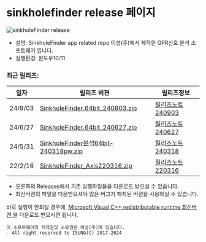 # sinkholefinder release 페이지
![sinkholeFinder release](https://github.com/GPRIsung/sinkholefinder/assets/56243175/03e2286a-9b56-4923-a538-d163c6bfb0e6)
- 설명: SinkholeFinder app related repo  이성(주)에서 제작한 GPR신호 분석 소프트웨어 입니다. 
- 실행환경: 윈도우10/11

### 최근 릴리즈:
| 일자 | 릴리즈 버젼 | 릴리즈정보 |
|-----------|----------|-----------|
| 24/9/03 | [ SinkholeFinder.64bit_240903.zip ](https://github.com/GPRIsung/sinkholefinder/releases/download/v1.0.240903/SinkholeFinder.64bit_240903.zip)  | [ 릴리즈노트240903 ]( https://github.com/GPRIsung/sinkholefinder/releases/tag/v1.0.240903) |
| 24/6/27 | [ SinkholeFinder.64bit_240627.zip ](https://github.com/GPRIsung/sinkholefinder/releases/download/v1.0.240627/SinkholeFinder.64bit_240627.zip) | [ 릴리즈노트240627 ]( https://github.com/GPRIsung/sinkholefinder/releases/tag/v1.0.240627) |
| 24/5/31 | [ SinkholeFinder분석64bit-240318pw.zip ]( https://github.com/GPRIsung/sinkholefinder/releases/download/v1.0.240318/SinkholeFinder.64bit-240318pw.zip) | [ 릴리즈노트240318 ]( https://github.com/GPRIsung/sinkholefinder/releases/tag/v1.0.240318) |
| 22/2/16 | [ SinkholeFinder_Axis220316.zip ](https://github.com/GPRIsung/sinkholefinder/releases/download/v1.0.220316Axis/SinkholeFinder_Axis220316.zip)| [ 릴리즈노트220316 ]( https://github.com/GPRIsung/sinkholefinder/releases/tag/v1.0.220316Axis) |

- 오른쪽의 Releases에서 기존 실행파일들을 다운로드 받으실 수 있습니다.   
- 최신버젼의 파일을 다운받으셔야 많은 버그가 패치된 버젼을 사용하실 수 있습니다.  

바로 실행이 안되실 경우에, 
[ Microsoft Visual C++ redistributable runtime 최신버젼 ](https://aka.ms/vs/17/release/vc_redist.x64.exe) 을 다운로드 받으시면 됩니다.

    이 소프트웨어의 저작권및 소유권은 이성(주)에 있습니다.
    - All right reserved to ISUNG(C) 2017-2024
  

